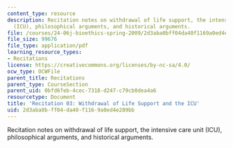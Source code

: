 ```yaml
---
content_type: resource
description: Recitation notes on withdrawal of life support, the intensive care unit
  (ICU), philosophical arguments, and historical arguments.
file: /courses/24-06j-bioethics-spring-2009/2d3aba0bff04da40f1169a0ed4e289bb_MIT24_06Js09_rec03.pdf
file_size: 99676
file_type: application/pdf
learning_resource_types:
- Recitations
license: https://creativecommons.org/licenses/by-nc-sa/4.0/
ocw_type: OCWFile
parent_title: Recitations
parent_type: CourseSection
parent_uid: 0bfd6feb-4cec-7318-d247-c79cb0dea4a6
resourcetype: Document
title: 'Recitation 03: Withdrawal of Life Support and the ICU'
uid: 2d3aba0b-ff04-da40-f116-9a0ed4e289bb
---
```

Recitation notes on withdrawal of life support, the intensive care unit (ICU), philosophical arguments, and historical arguments.